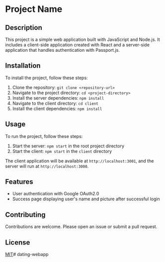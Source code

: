 # Project Name

## Description

This project is a simple web application built with JavaScript and Node.js. It includes a client-side application created with React and a server-side application that handles authentication with Passport.js.

## Installation

To install the project, follow these steps:

1. Clone the repository: `git clone <repository-url>`
2. Navigate to the project directory: `cd <project-directory>`
3. Install the server dependencies: `npm install`
4. Navigate to the client directory: `cd client`
5. Install the client dependencies: `npm install`

## Usage

To run the project, follow these steps:

1. Start the server: `npm start` in the root project directory
2. Start the client: `npm start` in the `client` directory

The client application will be available at `http://localhost:3001`, and the server will run at `http://localhost:3000`.

## Features

- User authentication with Google OAuth2.0
- Success page displaying user's name and picture after successful login

## Contributing

Contributions are welcome. Please open an issue or submit a pull request.

## License

[MIT](https://choosealicense.com/licenses/mit/)# dating-webapp
